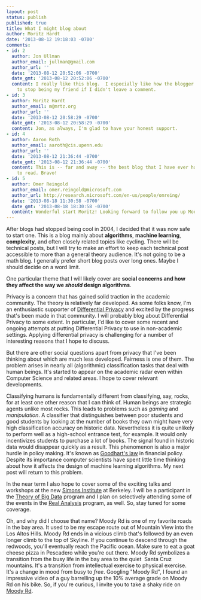 ```yaml
---
layout: post
status: publish
published: true
title: What I might blog about
author: Moritz Hardt
date: '2013-08-12 19:18:03 -0700'
comments:
- id: 2
  author: Jon Ullman
  author_email: jullman@gmail.com
  author_url: ''
  date: '2013-08-12 20:52:06 -0700'
  date_gmt: '2013-08-12 20:52:06 -0700'
  content: I really like this blog.  I especially like how the blogger didn't threaten
    to stop being my friend if I didn't leave a comment.
- id: 3
  author: Moritz Hardt
  author_email: m@mrtz.org
  author_url: ''
  date: '2013-08-12 20:58:29 -0700'
  date_gmt: '2013-08-12 20:58:29 -0700'
  content: Jon, as always, I'm glad to have your honest support.
- id: 4
  author: Aaron Roth
  author_email: aaroth@cis.upenn.edu
  author_url: ''
  date: '2013-08-12 21:36:44 -0700'
  date_gmt: '2013-08-12 21:36:44 -0700'
  content: This is -- far and away -- the best blog that I have ever had the pleasure
    to read. Bravo!
- id: 5
  author: Omer Reingold
  author_email: omer.reingold@microsoft.com
  author_url: http://research.microsoft.com/en-us/people/omreing/
  date: '2013-08-18 11:30:58 -0700'
  date_gmt: '2013-08-18 18:30:58 -0700'
  content: Wonderful start Moritz! Looking forward to follow you up Moody Road :-)
---
```

<p>After blogs had stopped being cool in 2004, I decided that it was now safe to start one. This is a blog mainly about <strong>algorithms</strong>, <strong>machine learning</strong>, <strong>complexity</strong>, and often closely related topics like cycling. There will be technical posts, but I will try to make an effort to keep each technical post accessible to more than a general theory audience. It's not going to be a math blog. I generally prefer short blog posts over long ones. Maybe I should decide on a word limit.</p>
<p>One particular theme that I will likely cover are <strong>social concerns and how they affect the way we <em>should</em> design algorithms</strong>.</p>
<p>Privacy is a concern that has gained solid traction in the academic community. The theory is relatively far developed. As some folks know, I'm an enthusiastic supporter of <a href="http://en.wikipedia.org/wiki/Differential_privacy">Differential Privacy</a> and excited by the progress that's been made in that community. I will probably blog about Differential Privacy to some extent. In particular, I'd like to cover some recent and ongoing attempts at putting Differential Privacy to use in non-academic settings. Applying differential privacy is challenging for a number of interesting reasons that I hope to discuss.</p>
<p>But there are other social questions apart from privacy that I've been thinking about which are much less developed. Fairness is one of them. The problem arises in nearly all (algorithmic) classification tasks that deal with human beings. It's started to appear on the academic radar even within Computer Science and related areas. I hope to cover relevant developments.</p>
<p>Classifying humans is fundamentally different from classifying, say, rocks, for at least one other reason that I can think of. Human beings are strategic agents unlike most rocks. This leads to problems such as <em>gaming</em> and <em>manipulation</em>. A classifier that distinguishes between poor students and good students by looking at the number of books they own might have very high classification accuracy on historic data. Nevertheless it is quite unlikely to perform well as a high-school entrance test, for example. It would only incentivizes students to purchase a lot of books. The signal found in historic data would disappear quickly as a result. This phenomenon is also a major hurdle in policy making. It's known as <a href="http://en.wikipedia.org/wiki/Goodhart's_law">Goodhart's law</a> in financial policy. Despite its importance computer scientists have spent little time thinking about how it affects the design of machine learning algorithms. My next post will return to this problem.</p>
<p>In the near term I also hope to cover some of the exciting talks and workshops at the new <a href="http://simons.berkeley.edu/">Simons Institute</a> at Berkeley. I will be a participant in the <a href="http://simons.berkeley.edu/programs/bigdata2013">Theory of Big Data</a> program and I plan on selectively attending some of the events in the <a href="http://simons.berkeley.edu/programs/realanalysis2013">Real Analysis</a> program, as well. So, stay tuned for some coverage.</p>
<p>Oh, and why did I choose that name? Moody Rd is one of my favorite roads in the bay area. It used to be my escape route out of Mountain View into the Los Altos Hills. Moody Rd ends in a vicious climb that's followed by an even longer climb to the top of Skyline. If you continue to descend through the redwoods, you'll eventually reach the Pacific ocean. Make sure to eat a goat cheese pizza in Pescadero while you're out there. Moody Rd symbolizes a transition from the busy life in the bay area to the quiet  Santa Cruz mountains. It's a transition from intellectual exercise to physical exercise. It's a change in mood from busy to <em>free</em>. Googling "Moody Rd", I found an impressive video of a guy barrelling up the 10% average grade on Moody Rd on his bike. So, if you're curious, I invite you to take a shaky ride on <a title="Moody Rd" href="http://suffervision.appspot.com/v/186001">Moody Rd</a>.</p>

